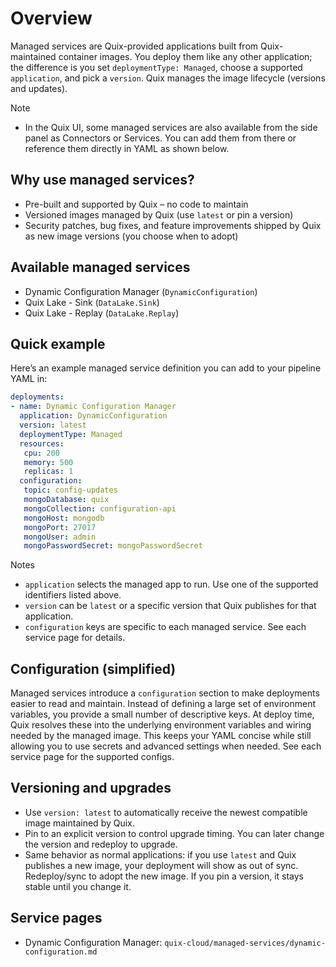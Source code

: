 # Overview

Managed services are Quix-provided applications built from Quix-maintained container images. You deploy them like any other application; the difference is you set `deploymentType: Managed`, choose a supported `application`, and pick a `version`. Quix manages the image lifecycle (versions and updates).

Note

- In the Quix UI, some managed services are also available from the side panel as Connectors or Services. You can add them from there or reference them directly in YAML as shown below.

## Why use managed services?

- Pre-built and supported by Quix – no code to maintain
- Versioned images managed by Quix (use `latest` or pin a version)
- Security patches, bug fixes, and feature improvements shipped by Quix as new image versions (you choose when to adopt)

## Available managed services

- Dynamic Configuration Manager (`DynamicConfiguration`)
- Quix Lake - Sink (`DataLake.Sink`)
- Quix Lake - Replay (`DataLake.Replay`)

## Quick example

Here’s an example managed service definition you can add to your pipeline YAML in:

```yaml
deployments:
- name: Dynamic Configuration Manager
  application: DynamicConfiguration
  version: latest
  deploymentType: Managed
  resources:
   cpu: 200
   memory: 500
   replicas: 1
  configuration:
   topic: config-updates
   mongoDatabase: quix
   mongoCollection: configuration-api
   mongoHost: mongodb
   mongoPort: 27017
   mongoUser: admin
   mongoPasswordSecret: mongoPasswordSecret
```

Notes

- `application` selects the managed app to run. Use one of the supported identifiers listed above.
- `version` can be `latest` or a specific version that Quix publishes for that application.
- `configuration` keys are specific to each managed service. See each service page for details.

## Configuration (simplified)

Managed services introduce a `configuration` section to make deployments easier to read and maintain. Instead of defining a large set of environment variables, you provide a small number of descriptive keys. At deploy time, Quix resolves these into the underlying environment variables and wiring needed by the managed image. This keeps your YAML concise while still allowing you to use secrets and advanced settings when needed. See each service page for the supported configs.

## Versioning and upgrades

- Use `version: latest` to automatically receive the newest compatible image maintained by Quix.
- Pin to an explicit version to control upgrade timing. You can later change the version and redeploy to upgrade.
- Same behavior as normal applications: if you use `latest` and Quix publishes a new image, your deployment will show as out of sync. Redeploy/sync to adopt the new image. If you pin a version, it stays stable until you change it.

## Service pages

- Dynamic Configuration Manager: `quix-cloud/managed-services/dynamic-configuration.md`

